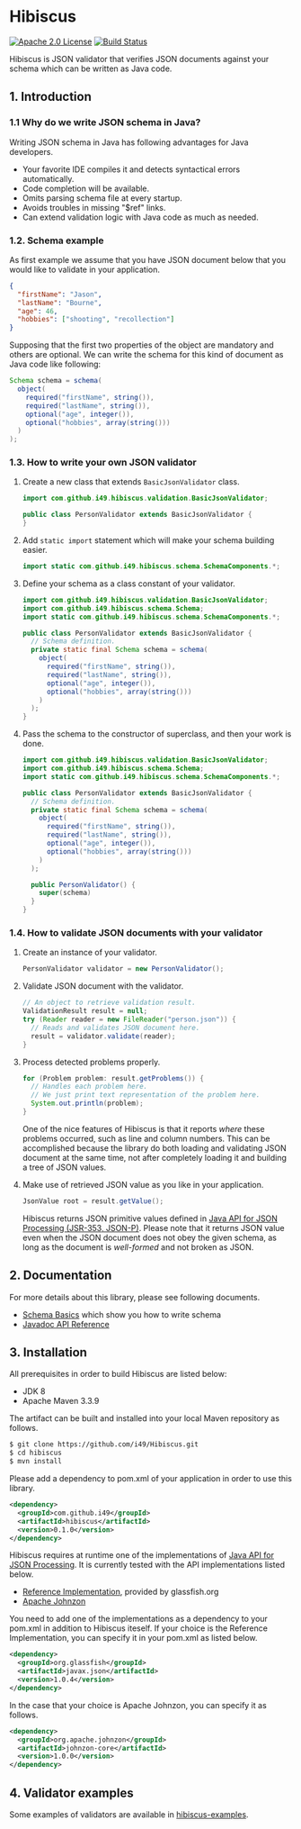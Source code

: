 # Hibiscus

[![Apache 2.0 License](https://img.shields.io/:license-Apache%202.0-blue.svg)](https://www.apache.org/licenses/LICENSE-2.0
) [![Build Status](https://travis-ci.org/i49/Hibiscus.svg?branch=master)](https://travis-ci.org/i49/Hibiscus)

Hibiscus is JSON validator that verifies JSON documents against your schema which can be written as Java code.

## 1. Introduction
### 1.1 Why do we write JSON schema in Java?
Writing JSON schema in Java has following advantages for Java developers.

* Your favorite IDE compiles it and detects syntactical errors automatically.
* Code completion will be available.
* Omits parsing schema file at every startup.
* Avoids troubles in missing "$ref" links.
* Can extend validation logic with Java code as much as needed.

### 1.2. Schema example

As first example we assume that you have JSON document below that you would like to validate in your application.

```json
{
  "firstName": "Jason",
  "lastName": "Bourne",
  "age": 46,
  "hobbies": ["shooting", "recollection"]
}
```

Supposing that the first two properties of the object are mandatory and others are optional.
We can write the schema for this kind of document as Java code like following:

```java
Schema schema = schema(
  object(
    required("firstName", string()),
    required("lastName", string()),
    optional("age", integer()),
    optional("hobbies", array(string()))
  )  
);
```

### 1.3. How to write your own JSON validator

1. Create a new class that extends `BasicJsonValidator` class.

    ```java
    import com.github.i49.hibiscus.validation.BasicJsonValidator;

    public class PersonValidator extends BasicJsonValidator {
    }
    ```

2. Add `static import` statement which will make your schema building easier.

    ```java
    import static com.github.i49.hibiscus.schema.SchemaComponents.*;
    ```

3. Define your schema as a class constant of your validator.

    ```java
    import com.github.i49.hibiscus.validation.BasicJsonValidator;
    import com.github.i49.hibiscus.schema.Schema;
    import static com.github.i49.hibiscus.schema.SchemaComponents.*;

    public class PersonValidator extends BasicJsonValidator {
      // Schema definition.
      private static final Schema schema = schema(
        object(
          required("firstName", string()),
          required("lastName", string()),
          optional("age", integer()),
          optional("hobbies", array(string()))
        )
      );  
    }
    ```

4. Pass the schema to the constructor of superclass, and then your work is done.

    ```java
    import com.github.i49.hibiscus.validation.BasicJsonValidator;
    import com.github.i49.hibiscus.schema.Schema;
    import static com.github.i49.hibiscus.schema.SchemaComponents.*;

    public class PersonValidator extends BasicJsonValidator {
      // Schema definition.
      private static final Schema schema = schema(
        object(
          required("firstName", string()),
          required("lastName", string()),
          optional("age", integer()),
          optional("hobbies", array(string()))
        )
      );  

      public PersonValidator() {
        super(schema)
      }
    }
    ```

### 1.4. How to validate JSON documents with your validator

1. Create an instance of your validator.

    ```java
    PersonValidator validator = new PersonValidator();
    ```

2. Validate JSON document with the validator.

    ```java
    // An object to retrieve validation result.
    ValidationResult result = null;
    try (Reader reader = new FileReader("person.json")) {
      // Reads and validates JSON document here.
      result = validator.validate(reader);
    }
   ```

3. Process detected problems properly.

    ```java
    for (Problem problem: result.getProblems()) {
      // Handles each problem here.
      // We just print text representation of the problem here.
      System.out.println(problem);
    }
    ```

    One of the nice features of Hibiscus is that it reports *where* these problems occurred,
    such as line and column numbers. This can be accomplished because the library do
    both loading and validating JSON document at the same time, not after completely loading it
    and building a tree of JSON values.

4. Make use of retrieved JSON value as you like in your application.

    ```java
    JsonValue root = result.getValue();
    ```

    Hibiscus returns JSON primitive values defined in [Java API for JSON Processing (JSR-353,  JSON-P)](http://json-processing-spec.java.net/).
    Please note that it returns JSON value even when the JSON document does not obey the given schema, as long as the document is *well-formed* and not broken as JSON.

## 2. Documentation

For more details about this library, please see following documents.

* [Schema Basics](hibiscus-doc/01_schema-basics.md) which show you how to write schema
* [Javadoc API Reference](https://i49.github.io/Hibiscus/apidocs/index.html)

## 3. Installation

All prerequisites in order to build Hibiscus are listed below:

* JDK 8
* Apache Maven 3.3.9

The artifact can be built and installed into your local Maven repository as follows.

```bash
$ git clone https://github.com/i49/Hibiscus.git
$ cd hibiscus
$ mvn install
```

Please add a dependency to pom.xml of your application in order to use this library.

```xml
<dependency>
  <groupId>com.github.i49</groupId>
  <artifactId>hibiscus</artifactId>
  <version>0.1.0</version>
</dependency>
```

Hibiscus requires at runtime one of the implementations of [Java API for JSON Processing](http://json-processing-spec.java.net/).
It is currently tested with the API implementations listed below.

* [Reference Implementation](https://jsonp.java.net/), provided by glassfish.org
* [Apache Johnzon](https://johnzon.apache.org/)

You need to add one of the implementations as a dependency to your pom.xml in addition to Hibiscus iteself.
If your choice is the Reference Implementation, you can specify it in your pom.xml as listed below.

```xml
<dependency>
  <groupId>org.glassfish</groupId>
  <artifactId>javax.json</artifactId>
  <version>1.0.4</version>
</dependency>
```

In the case that your choice is Apache Johnzon, you can specify it as follows.

```xml
<dependency>
  <groupId>org.apache.johnzon</groupId>
  <artifactId>johnzon-core</artifactId>
  <version>1.0.0</version>
</dependency>
```

## 4. Validator examples

Some examples of validators are available in [hibiscus-examples](https://github.com/i49/Hibiscus/tree/master/hibiscus-examples).
